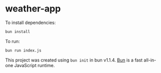 # weather-app

To install dependencies:

```bash
bun install
```

To run:

```bash
bun run index.js
```

This project was created using `bun init` in bun v1.1.4. [Bun](https://bun.sh) is a fast all-in-one JavaScript runtime.
